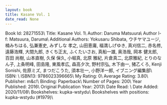 ```yaml
---
layout: book
title: Kasane Vol. 1
date_read: None
---
```


Book Id: 28271553\ 
Title: Kasane Vol. 1\ 
Author: Daruma Matsuura\ 
Author l-f: Matsuura, Daruma\ 
Additional Authors: Yokusaru Shibata, ウチヤマユージ, 楠みちはる, 弘兼憲史, みずしな 孝之, 山田恵庸, 福満しげゆき, 真刈信二, 赤名修, 遠藤浩輝, 大間九郎, きくち正太, ふくたいさお, 真船一雄, 奥浩哉, 岡本 健太郎, 百田 尚樹, 山本直樹, 久保 保久, 小堀真, 北原 雅紀, 片倉真二, 北原雅紀, とりのなん子, 上条明峰, 田島隆, 東風孝広, 森高夕次, 野村宗弘, 木下由一, 猪乙くろ, Kenji Sonishi, 佐原ミズ, まつだこうた, 須本壮一, 小野洋一郎, イブニング編集部\ 
ISBN: \ 
ISBN13: 9786023396665\ 
My Rating: 0\ 
Average Rating: 3.80\ 
Publisher: m&c!\ 
Binding: Paperback\ 
Number of Pages: 200\ 
Year Published: 2016\ 
Original Publication Year: 2013\ 
Date Read: \ 
Date Added: 2020/11/08\ 
Bookshelves: kupka-wstydu\ 
Bookshelves with positions: kupka-wstydu (#1979)\ 


